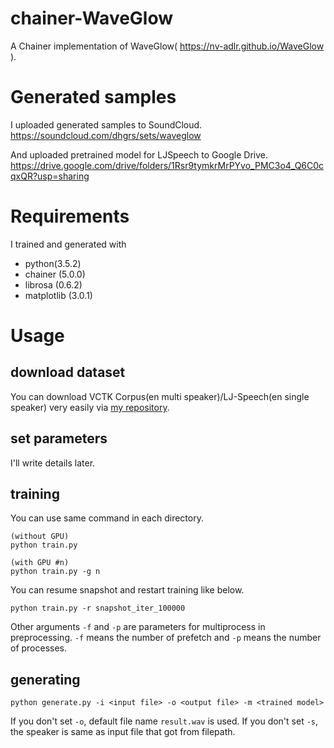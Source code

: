 # chainer-WaveGlow

A Chainer implementation of WaveGlow( https://nv-adlr.github.io/WaveGlow ).

# Generated samples

I uploaded generated samples to SoundCloud.
https://soundcloud.com/dhgrs/sets/waveglow

And uploaded pretrained model for LJSpeech to Google Drive.
https://drive.google.com/drive/folders/1Rsr9tymkrMrPYvo_PMC3o4_Q6C0cqxQR?usp=sharing

# Requirements
I trained and generated with

- python(3.5.2)
- chainer (5.0.0)
- librosa (0.6.2)
- matplotlib (3.0.1)

# Usage
## download dataset
You can download VCTK Corpus(en multi speaker)/LJ-Speech(en single speaker) very easily via [my repository](https://github.com/dhgrs/download_dataset).

## set parameters
I'll write details later.

## training
You can use same command in each directory.
```
(without GPU)
python train.py

(with GPU #n)
python train.py -g n
```

You can resume snapshot and restart training like below.
```
python train.py -r snapshot_iter_100000
```
Other arguments `-f` and `-p` are parameters for multiprocess in preprocessing. `-f` means the number of prefetch and `-p` means the number of processes.

## generating
```
python generate.py -i <input file> -o <output file> -m <trained model>
```

If you don't set `-o`, default file name `result.wav` is used. If you don't set `-s`, the speaker is same as input file that got from filepath.
